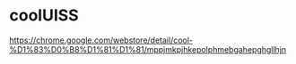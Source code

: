 # coolUISS

https://chrome.google.com/webstore/detail/cool-%D1%83%D0%B8%D1%81%D1%81/mppjmkpjhkepolphmebgahepghgllhjn
